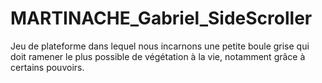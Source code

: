 # MARTINACHE_Gabriel_SideScroller
 Jeu de plateforme dans lequel nous incarnons une petite boule grise qui doit ramener le plus possible de végétation à la vie, notamment grâce à certains pouvoirs.
